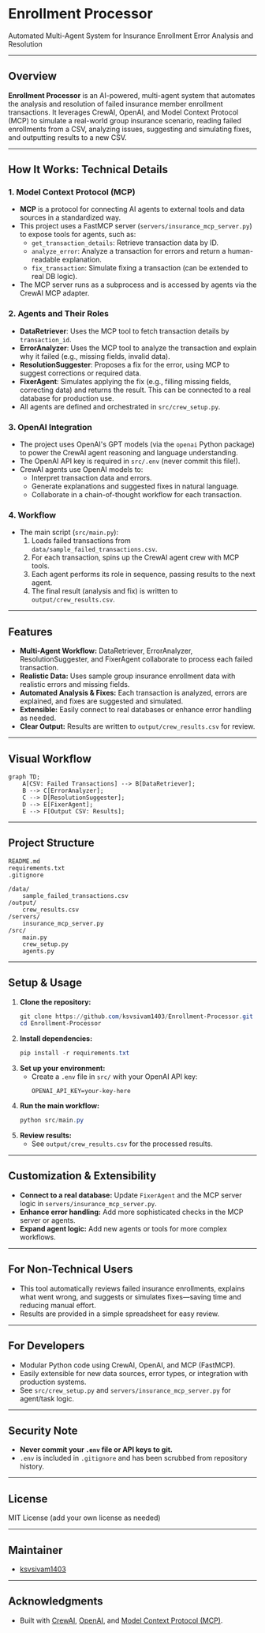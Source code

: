 # Enrollment Processor

Automated Multi-Agent System for Insurance Enrollment Error Analysis and Resolution

---

## Overview

**Enrollment Processor** is an AI-powered, multi-agent system that automates the analysis and resolution of failed insurance member enrollment transactions. It leverages CrewAI, OpenAI, and Model Context Protocol (MCP) to simulate a real-world group insurance scenario, reading failed enrollments from a CSV, analyzing issues, suggesting and simulating fixes, and outputting results to a new CSV.

---

## How It Works: Technical Details

### 1. Model Context Protocol (MCP)
- **MCP** is a protocol for connecting AI agents to external tools and data sources in a standardized way.
- This project uses a FastMCP server (`servers/insurance_mcp_server.py`) to expose tools for agents, such as:
  - `get_transaction_details`: Retrieve transaction data by ID.
  - `analyze_error`: Analyze a transaction for errors and return a human-readable explanation.
  - `fix_transaction`: Simulate fixing a transaction (can be extended to real DB logic).
- The MCP server runs as a subprocess and is accessed by agents via the CrewAI MCP adapter.

### 2. Agents and Their Roles
- **DataRetriever**: Uses the MCP tool to fetch transaction details by `transaction_id`.
- **ErrorAnalyzer**: Uses the MCP tool to analyze the transaction and explain why it failed (e.g., missing fields, invalid data).
- **ResolutionSuggester**: Proposes a fix for the error, using MCP to suggest corrections or required data.
- **FixerAgent**: Simulates applying the fix (e.g., filling missing fields, correcting data) and returns the result. This can be connected to a real database for production use.
- All agents are defined and orchestrated in `src/crew_setup.py`.

### 3. OpenAI Integration
- The project uses OpenAI's GPT models (via the `openai` Python package) to power the CrewAI agent reasoning and language understanding.
- The OpenAI API key is required in `src/.env` (never commit this file!).
- CrewAI agents use OpenAI models to:
  - Interpret transaction data and errors.
  - Generate explanations and suggested fixes in natural language.
  - Collaborate in a chain-of-thought workflow for each transaction.

### 4. Workflow
- The main script (`src/main.py`):
  1. Loads failed transactions from `data/sample_failed_transactions.csv`.
  2. For each transaction, spins up the CrewAI agent crew with MCP tools.
  3. Each agent performs its role in sequence, passing results to the next agent.
  4. The final result (analysis and fix) is written to `output/crew_results.csv`.

---

## Features
- **Multi-Agent Workflow:** DataRetriever, ErrorAnalyzer, ResolutionSuggester, and FixerAgent collaborate to process each failed transaction.
- **Realistic Data:** Uses sample group insurance enrollment data with realistic errors and missing fields.
- **Automated Analysis & Fixes:** Each transaction is analyzed, errors are explained, and fixes are suggested and simulated.
- **Extensible:** Easily connect to real databases or enhance error handling as needed.
- **Clear Output:** Results are written to `output/crew_results.csv` for review.

---

## Visual Workflow

```mermaid
graph TD;
    A[CSV: Failed Transactions] --> B[DataRetriever];
    B --> C[ErrorAnalyzer];
    C --> D[ResolutionSuggester];
    D --> E[FixerAgent];
    E --> F[Output CSV: Results];
```

---

## Project Structure

```
README.md
requirements.txt
.gitignore

/data/
    sample_failed_transactions.csv
/output/
    crew_results.csv
/servers/
    insurance_mcp_server.py
/src/
    main.py
    crew_setup.py
    agents.py
```

---

## Setup & Usage

1. **Clone the repository:**
   ```powershell
   git clone https://github.com/ksvsivam1403/Enrollment-Processor.git
   cd Enrollment-Processor
   ```
2. **Install dependencies:**
   ```powershell
   pip install -r requirements.txt
   ```
3. **Set up your environment:**
   - Create a `.env` file in `src/` with your OpenAI API key:
     ```env
     OPENAI_API_KEY=your-key-here
     ```
4. **Run the main workflow:**
   ```powershell
   python src/main.py
   ```
5. **Review results:**
   - See `output/crew_results.csv` for the processed results.

---

## Customization & Extensibility
- **Connect to a real database:** Update `FixerAgent` and the MCP server logic in `servers/insurance_mcp_server.py`.
- **Enhance error handling:** Add more sophisticated checks in the MCP server or agents.
- **Expand agent logic:** Add new agents or tools for more complex workflows.

---

## For Non-Technical Users
- This tool automatically reviews failed insurance enrollments, explains what went wrong, and suggests or simulates fixes—saving time and reducing manual effort.
- Results are provided in a simple spreadsheet for easy review.

---

## For Developers
- Modular Python code using CrewAI, OpenAI, and MCP (FastMCP).
- Easily extensible for new data sources, error types, or integration with production systems.
- See `src/crew_setup.py` and `servers/insurance_mcp_server.py` for agent/task logic.

---

## Security Note
- **Never commit your `.env` file or API keys to git.**
- `.env` is included in `.gitignore` and has been scrubbed from repository history.

---

## License
MIT License (add your own license as needed)

---

## Maintainer
- [ksvsivam1403](https://github.com/ksvsivam1403)

---

## Acknowledgments
- Built with [CrewAI](https://github.com/joaomdmoura/crewAI), [OpenAI](https://openai.com/), and [Model Context Protocol (MCP)](https://github.com/modelcontext/protocol).